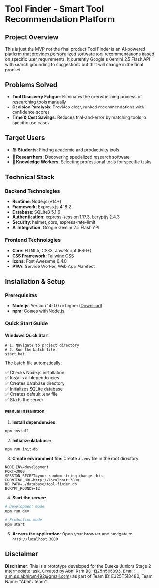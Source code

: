# Tool Finder - Smart Tool Recommendation Platform

## Project Overview
This is just the MVP not the final product
Tool Finder is an AI-powered platform that provides personalized software tool recommendations based on specific user requirements. It currently Google's Gemini 2.5 Flash API with search grounding to suggestions but that will change in the final product

## Problems Solved

- **Tool Discovery Fatigue**: Eliminates the overwhelming process of researching tools manually
- **Decision Paralysis**: Provides clear, ranked recommendations with confidence scores
- **Time & Cost Savings**: Reduces trial-and-error by matching tools to specific use cases

## Target Users

- 📚 **Students**: Finding academic and productivity tools
- 🔬 **Researchers**: Discovering specialized research software
- 💼 **Knowledge Workers**: Selecting professional tools for specific tasks

## Technical Stack

### Backend Technologies
- **Runtime**: Node.js (v14+)
- **Framework**: Express.js 4.18.2
- **Database**: SQLite3 5.1.6
- **Authentication**: express-session 1.17.3, bcryptjs 2.4.3
- **Security**: helmet, cors, express-rate-limit
- **AI Integration**: Google Gemini 2.5 Flash API

### Frontend Technologies
- **Core**: HTML5, CSS3, JavaScript (ES6+)
- **CSS Framework**: Tailwind CSS
- **Icons**: Font Awesome 6.4.0
- **PWA**: Service Worker, Web App Manifest

## Installation & Setup

### Prerequisites
- **Node.js**: Version 14.0.0 or higher ([Download](https://nodejs.org/))
- **npm**: Comes with Node.js

### Quick Start Guide

#### Windows Quick Start
```batch
# 1. Navigate to project directory
# 2. Run the batch file:
start.bat
```

The batch file automatically:

✅ Checks Node.js installation  
✅ Installs all dependencies  
✅ Creates database directory  
✅ Initializes SQLite database  
✅ Creates default .env file  
✅ Starts the server  

#### Manual Installation

1. **Install dependencies:**
```bash
npm install
```

2. **Initialize database:**
```bash
npm run init-db
```

3. **Create environment file:**
Create a `.env` file in the root directory:
```env
NODE_ENV=development
PORT=3000
SESSION_SECRET=your-random-string-change-this
FRONTEND_URL=http://localhost:3000
DB_PATH=./database/tool-finder.db
BCRYPT_ROUNDS=12
```

4. **Start the server:**
```bash
# Development mode
npm run dev

# Production mode
npm start
```

5. **Access the application:**
Open your browser and navigate to `http://localhost:3000`

## Disclaimer

**Disclaimer:** This is a prototype developed for the Eureka Juniors Stage 2 intermediate task. Created by Abhi Ram (ID: Ej25n566393, Email: a.m.s.s.abhiram492@gmail.com) as part of Team ID: EJ25T518480, Team Name: "Abhi's team".